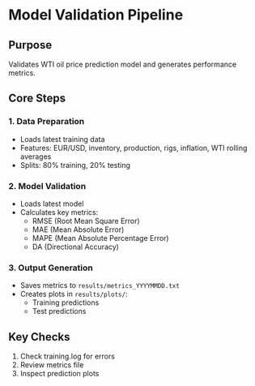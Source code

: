 # Model Validation Pipeline

## Purpose
Validates WTI oil price prediction model and generates performance metrics.

## Core Steps

### 1. Data Preparation
- Loads latest training data
- Features: EUR/USD, inventory, production, rigs, inflation, WTI rolling averages
- Splits: 80% training, 20% testing

### 2. Model Validation
- Loads latest model
- Calculates key metrics:
  - RMSE (Root Mean Square Error)
  - MAE (Mean Absolute Error)
  - MAPE (Mean Absolute Percentage Error)
  - DA (Directional Accuracy)

### 3. Output Generation
- Saves metrics to `results/metrics_YYYYMMDD.txt`
- Creates plots in `results/plots/`:
  - Training predictions
  - Test predictions

## Key Checks
1. Check training.log for errors
2. Review metrics file
3. Inspect prediction plots